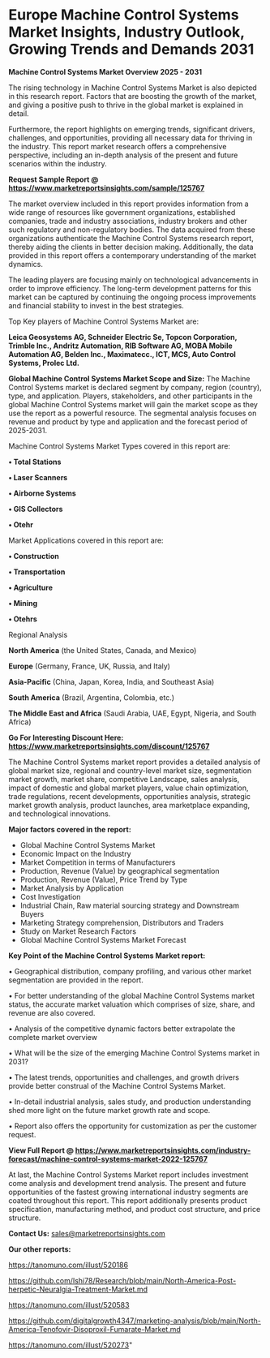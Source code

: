 # Europe Machine Control Systems Market Insights, Industry Outlook, Growing Trends and Demands 2031

<Strong> Machine Control Systems Market Overview 2025 - 2031</strong>

The rising technology in Machine Control Systems Market is also depicted in this research report. Factors that are boosting the growth of the market, and giving a positive push to thrive in the global market is explained in detail.

Furthermore, the report highlights on emerging trends, significant drivers, challenges, and opportunities, providing all necessary data for thriving in the industry. This report market research offers a comprehensive perspective, including an in-depth analysis of the present and future scenarios within the industry.

<strong>Request Sample Report @ <a href=https://www.marketreportsinsights.com/sample/125767>https://www.marketreportsinsights.com/sample/125767</a></strong>

The market overview included in this report provides information from a wide range of resources like government organizations, established companies, trade and industry associations, industry brokers and other such regulatory and non-regulatory bodies. The data acquired from these organizations authenticate the Machine Control Systems research report, thereby aiding the clients in better decision making. Additionally, the data provided in this report offers a contemporary understanding of the market dynamics.

The leading players are focusing mainly on technological advancements in order to improve efficiency. The long-term development patterns for this market can be captured by continuing the ongoing process improvements and financial stability to invest in the best strategies.

Top Key players of Machine Control Systems Market are:

<strong>Leica Geosystems AG, Schneider Electric Se, Topcon Corporation, Trimble Inc., Andritz Automation, RIB Software AG, MOBA Mobile Automation AG, Belden Inc., Maximatecc., ICT, MCS, Auto Control Systems, Prolec Ltd.</strong>

<strong><b>Global Machine Control Systems Market Scope and Size:</b></strong>
The Machine Control Systems market is declared segment by company, region (country), type, and application. Players, stakeholders, and other participants in the global Machine Control Systems market will gain the market scope as they use the report as a powerful resource. The segmental analysis focuses on revenue and product by type and application and the forecast period of 2025-2031.

Machine Control Systems Market Types covered in this report are:

<strong>• Total Stations

• Laser Scanners

• Airborne Systems

• GIS Collectors

• Otehr</strong>

Market Applications covered in this report are:

<strong>• Construction

• Transportation

• Agriculture

• Mining

• Otehrs</strong> 

Regional Analysis

<strong>North America</strong> (the United States, Canada, and Mexico)

<strong>Europe</strong> (Germany, France, UK, Russia, and Italy)

<strong>Asia-Pacific</strong> (China, Japan, Korea, India, and Southeast Asia)

<strong>South America</strong> (Brazil, Argentina, Colombia, etc.)

<strong>The Middle East and Africa</strong> (Saudi Arabia, UAE, Egypt, Nigeria, and South Africa)

<strong>Go For Interesting Discount Here: <a href=https://www.marketreportsinsights.com/discount/125767>https://www.marketreportsinsights.com/discount/125767</a></strong>

The Machine Control Systems market report provides a detailed analysis of global market size, regional and country-level market size, segmentation market growth, market share, competitive Landscape, sales analysis, impact of domestic and global market players, value chain optimization, trade regulations, recent developments, opportunities analysis, strategic market growth analysis, product launches, area marketplace expanding, and technological innovations.

<strong><b>Major factors covered in the report:</b></strong>
<ul>
  <li>Global Machine Control Systems Market </li>
  <li>Economic Impact on the Industry</li>
  <li>Market Competition in terms of Manufacturers</li>
  <li>Production, Revenue (Value) by geographical segmentation</li>
  <li>Production, Revenue (Value), Price Trend by Type</li>
  <li>Market Analysis by Application</li>
  <li>Cost Investigation</li>
  <li>Industrial Chain, Raw material sourcing strategy and Downstream Buyers</li>
  <li>Marketing Strategy comprehension, Distributors and Traders</li>
  <li>Study on Market Research Factors</li>
  <li>Global Machine Control Systems Market Forecast</li>
</ul>

<strong><b>Key Point of the Machine Control Systems Market report:</b></strong>

• Geographical distribution, company profiling, and various other market segmentation are provided in the report.

• For better understanding of the global Machine Control Systems market status, the accurate market valuation which comprises of size, share, and revenue are also covered.

• Analysis of the competitive dynamic factors better extrapolate the complete market overview

• What will be the size of the emerging Machine Control Systems market in 2031?

• The latest trends, opportunities and challenges, and growth drivers provide better construal of the Machine Control Systems Market.

• In-detail industrial analysis, sales study, and production understanding shed more light on the future market growth rate and scope.

• Report also offers the opportunity for customization as per the customer request.

<strong><b>View Full Report @ <a href=https://www.marketreportsinsights.com/industry-forecast/machine-control-systems-market-2022-125767>https://www.marketreportsinsights.com/industry-forecast/machine-control-systems-market-2022-125767</a></b></strong>


At last, the Machine Control Systems Market report includes investment come analysis and development trend analysis. The present and future opportunities of the fastest growing international industry segments are coated throughout this report. This report additionally presents product specification, manufacturing method, and product cost structure, and price structure.

<strong>Contact Us:</strong>
sales@marketreportsinsights.com

<strong>Our other reports:</strong>

<a href=https://tanomuno.com/illust/520186>https://tanomuno.com/illust/520186</a>

<a href=https://github.com/Ishi78/Research/blob/main/North-America-Post-herpetic-Neuralgia-Treatment-Market.md>https://github.com/Ishi78/Research/blob/main/North-America-Post-herpetic-Neuralgia-Treatment-Market.md</a>

<a href=https://tanomuno.com/illust/520583>https://tanomuno.com/illust/520583</a>

<a href=https://github.com/digitalgrowth4347/marketing-analysis/blob/main/North-America-Tenofovir-Disoproxil-Fumarate-Market.md>https://github.com/digitalgrowth4347/marketing-analysis/blob/main/North-America-Tenofovir-Disoproxil-Fumarate-Market.md</a>

<a href=https://tanomuno.com/illust/520273>https://tanomuno.com/illust/520273</a>"

